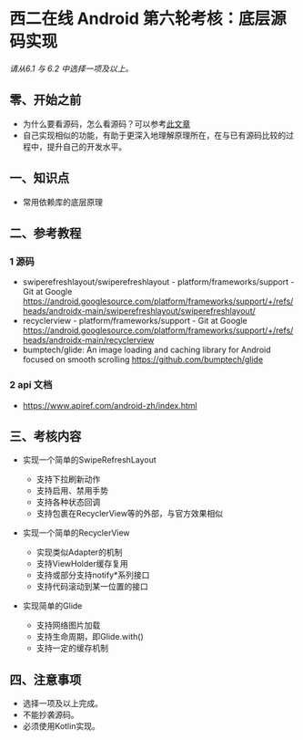 # 西二在线 Android 第六轮考核：底层源码实现
_请从6.1 与 6.2 中选择一项及以上。_


## 零、开始之前

* 为什么要看源码，怎么看源码？可以参考[此文章](https://blog.csdn.net/q821863269/article/details/127440644)
* 自己实现相似的功能，有助于更深入地理解原理所在，在与已有源码比较的过程中，提升自己的开发水平。

## 一、知识点

* 常用依赖库的底层原理

## 二、参考教程

### 1 源码
* swiperefreshlayout/swiperefreshlayout - platform/frameworks/support - Git at Google
  https://android.googlesource.com/platform/frameworks/support/+/refs/heads/androidx-main/swiperefreshlayout/swiperefreshlayout/
* recyclerview - platform/frameworks/support - Git at Google
  https://android.googlesource.com/platform/frameworks/support/+/refs/heads/androidx-main/recyclerview
* bumptech/glide: An image loading and caching library for Android focused on smooth scrolling
  https://github.com/bumptech/glide

### 2 api 文档
* https://www.apiref.com/android-zh/index.html

## 三、考核内容

* 实现一个简单的SwipeRefreshLayout
  * 支持下拉刷新动作
  * 支持启用、禁用手势
  * 支持各种状态回调
  * 支持包裹在RecyclerView等的外部，与官方效果相似

* 实现一个简单的RecyclerView
  * 实现类似Adapter的机制
  * 支持ViewHolder缓存复用
  * 支持或部分支持notify*系列接口
  * 支持代码滚动到某一位置的接口

* 实现简单的Glide
  * 支持网络图片加载
  * 支持生命周期，即Glide.with()
  * 支持一定的缓存机制


## 四、注意事项

* 选择一项及以上完成。
* 不能抄袭源码。
* 必须使用Kotlin实现。
